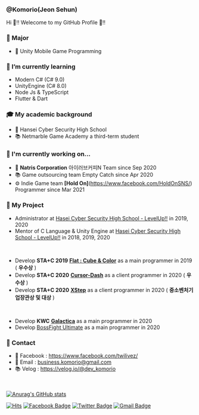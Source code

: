 ### @Komorio(Jeon Sehun) 
Hi 🐹‼️ Welecome to my GitHub Profile 🤗‼️

### 🌳 Major

* 🧩 Unity Mobile Game Programming

### 🌱 I’m currently learning

- Modern C# (C# 9.0)
- UnityEngine (C# 8.0)
- Node Js & TypeScript
- Flutter & Dart

### 🎓 My academic background

- 🏫 Hansei Cyber Security High School
- 📚 Netmarble Game Academy a third-term student

### 🔭 I'm currently working on...

- 🏢 **Natris Corporation** 아이러브커피N Team since Sep 2020
- 📚 Game outsourcing team Empty Catch since Apr 2020
- ⚙️ Indie Game team **[Hold On]**(https://www.facebook.com/HoldOnSNS/) Programmer since Mar 2021

### 🌙 My Project

- Administrator at [Hasei Cyber Security High School - LevelUp!!](https://www.facebook.com/hglevelup) in 2019, 2020
- Mentor of C Language & Unity Engine at [Hasei Cyber Security High School - LevelUp!!](https://www.facebook.com/hglevelup) in 2018, 2019, 2020

<br>

- Develop **STA+C 2019** [**Flat : Cube & Color**](https://play.google.com/store/apps/details?id=com.Idiots.Flat) as a main programmer in 2019 ( **우수상** )
- Develop **STA+C 2020** [**Cursor-Dash**](https://play.google.com/store/apps/details?id=com.OneTwoThreeStudio.CursorDash) as a client programmer in 2020 ( **우수상** )
- Develop **STA+C 2020** [**XStep**](https://www.youtube.com/watch?v=t4L70bzVTDk) as a client programmer in 2020 ( **중소벤처기업장관상 및 대상** )

<br>

- Develop **KWC** [**Galactica**](https://www.youtube.com/watch?v=RYIDhGjwsKM) as a main programmer in 2020
- Develop [BossFight Ultimate](https://www.youtube.com/watch?v=bvspgqr8Y0A) as a main programmer in 2020

### 💬 Contact 

- 📘 Facebook : https://www.facebook.com/twilivez/
- 📨 Email : business.komorio@gmail.com 
- 📚 Velog : https://velog.io/@dev_komorio

<br>

[![Anurag's GitHub stats](https://github-readme-stats.vercel.app/api?username=komorio)](https://github.com/anuraghazra/github-readme-stats)

[![Hits](https://hits.seeyoufarm.com/api/count/incr/badge.svg?url=https%3A%2F%2Fgithub.com%2FKomorio%2FKomorio)](https://hits.seeyoufarm.com)
[![Facebook Badge](https://img.shields.io/badge/-Facebook-1877f2?style=flat-square&logo=facebook&logoColor=white&link=https://www.facebook.com/twilivez/)](https://www.facebook.com/twilivez/)
[![Twitter Badge](https://img.shields.io/badge/-Twitter-1877f2?style=flat-square&logo=twitter&logoColor=white&link=https://twitter.com/uni_Komorio/)](https://twitter.com/uni_Komorio/)
[![Gmail Badge](https://img.shields.io/badge/-Gmail-d14836?style=flat-square&logo=Gmail&logoColor=white&link=mailto:business.Komorio@gmail.com)](mailto:business.Komorio@gmail.com)

